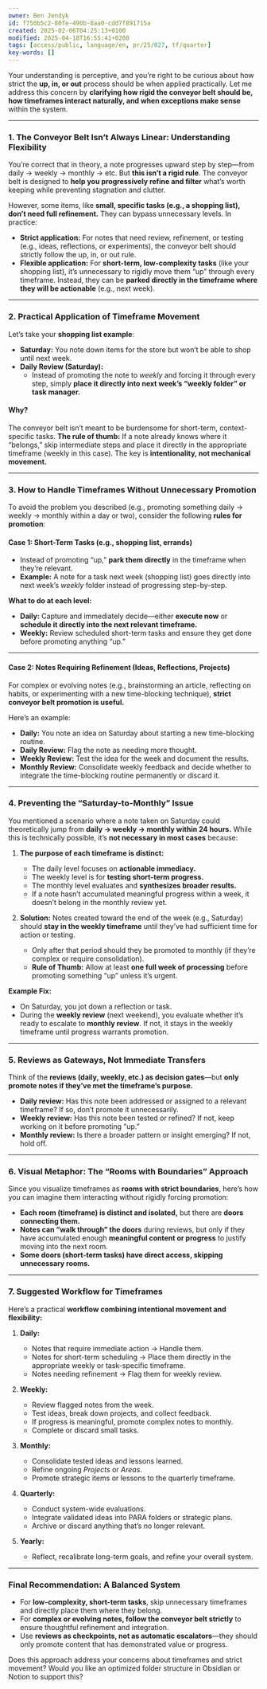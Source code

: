 ```yaml
---
owner: Ben Jendyk
id: f750b5c2-80fe-490b-8aa0-cdd7f891715a
created: 2025-02-06T04:25:13+0100
modified: 2025-04-18T16:55:41+0200
tags: [access/public, language/en, pr/25/027, tf/quarter]
key-words: []
---
```


Your understanding is perceptive, and you’re right to be curious about how strict the **up, in, or out** process should be when applied practically. Let me address this concern by **clarifying how rigid the conveyor belt should be, how timeframes interact naturally, and when exceptions make sense** within the system.

---

### **1. The Conveyor Belt Isn’t Always Linear: Understanding Flexibility**

You’re correct that in theory, a note progresses upward step by step—from daily → weekly → monthly → etc. But **this isn’t a rigid rule**. The conveyor belt is designed to **help you progressively refine and filter** what’s worth keeping while preventing stagnation and clutter.

However, some items, like **small, specific tasks (e.g., a shopping list), don’t need full refinement.** They can bypass unnecessary levels. In practice:

- **Strict application:** For notes that need review, refinement, or testing (e.g., ideas, reflections, or experiments), the conveyor belt should strictly follow the up, in, or out rule.  
- **Flexible application:** For **short-term, low-complexity tasks** (like your shopping list), it’s unnecessary to rigidly move them “up” through every timeframe. Instead, they can be **parked directly in the timeframe where they will be actionable** (e.g., next week).

---

### **2. Practical Application of Timeframe Movement**

Let’s take your **shopping list example**:

- **Saturday:** You note down items for the store but won’t be able to shop until next week.  
- **Daily Review (Saturday):**  
  - Instead of promoting the note to *weekly* and forcing it through every step, simply **place it directly into next week’s “weekly folder” or task manager.**  

#### Why?  
The conveyor belt isn’t meant to be burdensome for short-term, context-specific tasks. **The rule of thumb:** If a note already knows where it “belongs,” skip intermediate steps and place it directly in the appropriate timeframe (weekly in this case). The key is **intentionality, not mechanical movement.**

---

### **3. How to Handle Timeframes Without Unnecessary Promotion**

To avoid the problem you described (e.g., promoting something daily → weekly → monthly within a day or two), consider the following **rules for promotion**:

#### **Case 1: Short-Term Tasks (e.g., shopping list, errands)**
- Instead of promoting “up,” **park them directly** in the timeframe when they’re relevant.  
- **Example:** A note for a task next week (shopping list) goes directly into next week’s *weekly* folder instead of progressing step-by-step.

**What to do at each level:**  
- **Daily:** Capture and immediately decide—either **execute now** or **schedule it directly into the next relevant timeframe.**  
- **Weekly:** Review scheduled short-term tasks and ensure they get done before promoting anything “up.”

---

#### **Case 2: Notes Requiring Refinement (Ideas, Reflections, Projects)**  
For complex or evolving notes (e.g., brainstorming an article, reflecting on habits, or experimenting with a new time-blocking technique), **strict conveyor belt promotion is useful.**  

Here’s an example:
- **Daily:** You note an idea on Saturday about starting a new time-blocking routine.  
- **Daily Review:** Flag the note as needing more thought.  
- **Weekly Review:** Test the idea for the week and document the results.  
- **Monthly Review:** Consolidate weekly feedback and decide whether to integrate the time-blocking routine permanently or discard it.

---

### **4. Preventing the “Saturday-to-Monthly” Issue**
You mentioned a scenario where a note taken on Saturday could theoretically jump from **daily → weekly → monthly within 24 hours.** While this is technically possible, it’s **not necessary in most cases** because:

1. **The purpose of each timeframe is distinct:**  
   - The daily level focuses on **actionable immediacy.**  
   - The weekly level is for **testing short-term progress.**  
   - The monthly level evaluates and **synthesizes broader results.**  
   - If a note hasn’t accumulated meaningful progress within a week, it doesn’t belong in the monthly review yet.

2. **Solution:** Notes created toward the end of the week (e.g., Saturday) should **stay in the weekly timeframe** until they’ve had sufficient time for action or testing.  
   - Only after that period should they be promoted to monthly (if they’re complex or require consolidation).  
   - **Rule of Thumb:** Allow at least **one full week of processing** before promoting something “up” unless it’s urgent.

**Example Fix:**  
- On Saturday, you jot down a reflection or task.  
- During the **weekly review** (next weekend), you evaluate whether it’s ready to escalate to **monthly review**. If not, it stays in the weekly timeframe until progress warrants promotion.

---

### **5. Reviews as Gateways, Not Immediate Transfers**
Think of the **reviews (daily, weekly, etc.) as decision gates**—but **only promote notes if they’ve met the timeframe’s purpose.**  
- **Daily review:** Has this note been addressed or assigned to a relevant timeframe? If so, don’t promote it unnecessarily.  
- **Weekly review:** Has this note been tested or refined? If not, keep working on it before promoting “up.”  
- **Monthly review:** Is there a broader pattern or insight emerging? If not, hold off.

---

### **6. Visual Metaphor: The “Rooms with Boundaries” Approach**

Since you visualize timeframes as **rooms with strict boundaries**, here’s how you can imagine them interacting without rigidly forcing promotion:

- **Each room (timeframe) is distinct and isolated,** but there are **doors connecting them.**
- **Notes can “walk through” the doors** during reviews, but only if they have accumulated enough **meaningful content or progress** to justify moving into the next room.
- **Some doors (short-term tasks) have direct access, skipping unnecessary rooms.**

---

### **7. Suggested Workflow for Timeframes**
Here’s a practical **workflow combining intentional movement and flexibility:**

1. **Daily:**  
   - Notes that require immediate action → Handle them.  
   - Notes for short-term scheduling → Place them directly in the appropriate weekly or task-specific timeframe.  
   - Notes needing refinement → Flag them for weekly review.

2. **Weekly:**  
   - Review flagged notes from the week.  
   - Test ideas, break down projects, and collect feedback.  
   - If progress is meaningful, promote complex notes to monthly.  
   - Complete or discard small tasks.

3. **Monthly:**  
   - Consolidate tested ideas and lessons learned.  
   - Refine ongoing *Projects* or *Areas*.  
   - Promote strategic items or lessons to the quarterly timeframe.

4. **Quarterly:**  
   - Conduct system-wide evaluations.  
   - Integrate validated ideas into PARA folders or strategic plans.  
   - Archive or discard anything that’s no longer relevant.

5. **Yearly:**  
   - Reflect, recalibrate long-term goals, and refine your overall system.

---

### **Final Recommendation: A Balanced System**
- For **low-complexity, short-term tasks**, skip unnecessary timeframes and directly place them where they belong.  
- For **complex or evolving notes, follow the conveyor belt strictly** to ensure thoughtful refinement and integration.  
- Use **reviews as checkpoints, not as automatic escalators**—they should only promote content that has demonstrated value or progress.

Does this approach address your concerns about timeframes and strict movement? Would you like an optimized folder structure in Obsidian or Notion to support this?